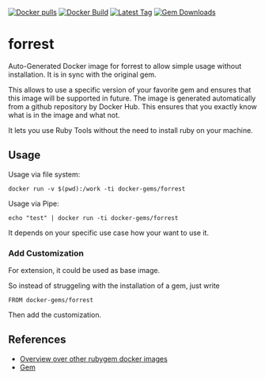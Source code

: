 [![Docker pulls](https://img.shields.io/docker/pulls/rubygem/forrest.svg)](https://hub.docker.com/r/rubygem/forrest/)
[![Docker Build](https://img.shields.io/docker/automated/rubygem/forrest.svg)](https://hub.docker.com/r/rubygem/forrest/)
[![Latest Tag](https://img.shields.io/github/tag/docker-rubygem/forrest.svg)](https://hub.docker.com/r/rubygem/forrest/)
[![Gem Downloads](https://img.shields.io/gem/dt/forrest.svg)](https://rubygems.org/gems/forrest/)
# forrest

Auto-Generated Docker image for forrest to allow simple usage without installation.
It is in sync with the original gem.

This allows to use a specific version of your favorite gem and ensures that this image will be supported in future.
The image is generated automatically from a github repository by Docker Hub.
This ensures that you exactly know what is in the image and what not.

It lets you use Ruby Tools without the need to install ruby on your machine.

## Usage

Usage via file system:

`docker run -v $(pwd):/work -ti docker-gems/forrest`

Usage via Pipe:

`echo "test" | docker run -ti docker-gems/forrest`

It depends on your specific use case how your want to use it.

### Add Customization

For extension, it could be used as base image.

So instead of struggeling with the installation of a gem, just write

`FROM docker-gems/forrest`

Then add the customization.

## References

 - [Overview over other rubygem docker images](https://github.com/thinkbot/docker-rubygem)
 - [Gem](https://rubygems.org/gems/forrest/)

